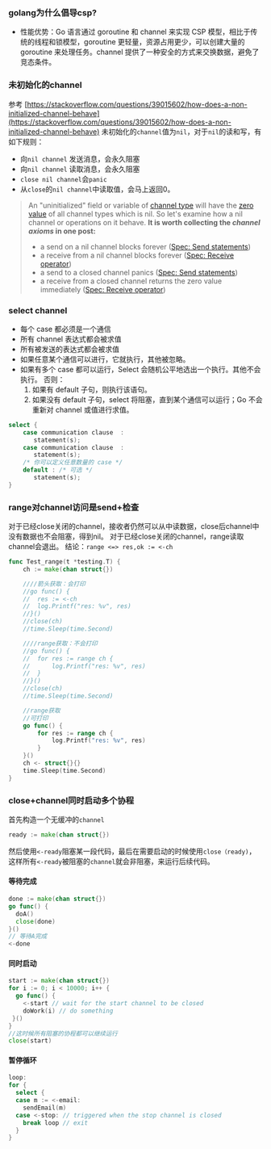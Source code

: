 ### golang为什么倡导csp?
- 性能优势：Go 语言通过 goroutine 和 channel 来实现 CSP 模型，相比于传统的线程和锁模型，goroutine 更轻量，资源占用更少，可以创建大量的 goroutine 来处理任务。channel 提供了一种安全的方式来交换数据，避免了竞态条件。

### 未初始化的channel
参考 [https://stackoverflow.com/questions/39015602/how-does-a-non-initialized-channel-behave](https://stackoverflow.com/questions/39015602/how-does-a-non-initialized-channel-behave)
未初始化的`channel`值为`nil`，对于`nil`的读和写，有如下规则：
- 向`nil channel` 发送消息，会永久阻塞
- 向`nil channel` 读取消息，会永久阻塞
- `close nil channel`会`panic`
- 从`close`的`nil channel`中读取值，会马上返回0。 
> An "uninitialized" field or variable of [channel type](https://golang.org/ref/spec#Channel_types) will have the [zero value](https://golang.org/ref/spec#The_zero_value) of all channel types which is nil. So let's examine how a nil channel or operations on it behave.
> **It is worth collecting the _channel axioms_ in one post:**
> - a send on a nil channel blocks forever ([Spec: Send statements](https://golang.org/ref/spec#Send_statements))
> - a receive from a nil channel blocks forever ([Spec: Receive operator](https://golang.org/ref/spec#Receive_operator))
> - a send to a closed channel panics ([Spec: Send statements](https://golang.org/ref/spec#Send_statements))
> - a receive from a closed channel returns the zero value immediately ([Spec: Receive operator](https://golang.org/ref/spec#Receive_operator))

### select channel
- 每个 case 都必须是一个通信
- 所有 channel 表达式都会被求值
- 所有被发送的表达式都会被求值
- 如果任意某个通信可以进行，它就执行，其他被忽略。
- 如果有多个 case 都可以运行，Select 会随机公平地选出一个执行。其他不会执行。
否则：
   1. 如果有 default 子句，则执行该语句。
   2. 如果没有 default 子句，select 将阻塞，直到某个通信可以运行；Go 不会重新对 channel 或值进行求值。
```go
select {
    case communication clause  :
       statement(s);      
    case communication clause  :
       statement(s);
    /* 你可以定义任意数量的 case */
    default : /* 可选 */
       statement(s);
}
```

### range对channel访问是send+检查
对于已经close关闭的channel，接收者仍然可以从中读数据，close后channel中没有数据也不会阻塞，得到nil。
对于已经close关闭的channel，range读取channel会退出。
结论：`range <=> res,ok := <-ch`
```go
func Test_range(t *testing.T) {
	ch := make(chan struct{})

	////箭头获取：会打印
	//go func() {
	//	res := <-ch
	//	log.Printf("res: %v", res)
	//}()
	//close(ch)
	//time.Sleep(time.Second)

	////range获取：不会打印
	//go func() {
	//	for res := range ch {
	//		log.Printf("res: %v", res)
	//	}
	//}()
	//close(ch)
	//time.Sleep(time.Second)

	//range获取
	//可打印
	go func() {
		for res := range ch {
			log.Printf("res: %v", res)
		}
	}()
	ch <- struct{}{}
	time.Sleep(time.Second)
}
```

### close+channel同时启动多个协程
首先构造一个无缓冲的`channel`
```go
ready := make(chan struct{})
```
然后使用`<-ready`阻塞某一段代码，最后在需要启动的时候使用`close（ready)`，这样所有`<-ready`被阻塞的`channel`就会非阻塞，来运行后续代码。
#### 等待完成
```go
done := make(chan struct{})
go func() {
  doA()
  close(done)
}()
// 等待A完成
<-done
```
#### 同时启动
```go
start := make(chan struct{})
for i := 0; i < 10000; i++ {
  go func() {
    <-start // wait for the start channel to be closed
    doWork(i) // do something
 }()
}
//这时候所有阻塞的协程都可以继续运行
close(start)
```
#### 暂停循环
```go
loop:
for {
  select {
  case m := <-email:
    sendEmail(m)
  case <-stop: // triggered when the stop channel is closed
    break loop // exit
  }
}
```